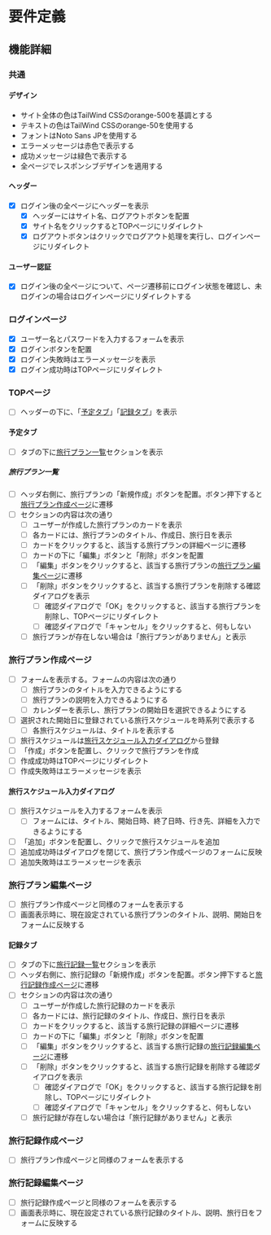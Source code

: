 # 要件定義

## 機能詳細

### 共通
#### デザイン
- サイト全体の色はTailWind CSSのorange-500を基調とする
- テキストの色はTailWind CSSのorange-50を使用する
- フォントはNoto Sans JPを使用する
- エラーメッセージは赤色で表示する
- 成功メッセージは緑色で表示する
- 全ページでレスポンシブデザインを適用する

#### ヘッダー
- [x] ログイン後の全ページにヘッダーを表示
  - [x] ヘッダーにはサイト名、ログアウトボタンを配置
  - [x] サイト名をクリックするとTOPページにリダイレクト
  - [x] ログアウトボタンはクリックでログアウト処理を実行し、ログインページにリダイレクト

#### ユーザー認証
- [x] ログイン後の全ページについて、ページ遷移前にログイン状態を確認し、未ログインの場合はログインページにリダイレクトする

### ログインページ
- [x] ユーザー名とパスワードを入力するフォームを表示
- [x] ログインボタンを配置
- [x] ログイン失敗時はエラーメッセージを表示
- [x] ログイン成功時はTOPページにリダイレクト

### TOPページ
- [ ] ヘッダーの下に、「[予定タブ](#予定タブ)」「[記録タブ](#記録タブ)」を表示

#### 予定タブ
- [ ] タブの下に[旅行プラン一覧](#旅行プラン一覧)セクションを表示

##### 旅行プラン一覧
- [ ] ヘッダ右側に、旅行プランの「新規作成」ボタンを配置。ボタン押下すると[旅行プラン作成ページ](#旅行プラン作成ページ)に遷移
- [ ] セクションの内容は次の通り
  - [ ] ユーザーが作成した旅行プランのカードを表示
  - [ ] 各カードには、旅行プランのタイトル、作成日、旅行日を表示
  - [ ] カードをクリックすると、該当する旅行プランの詳細ページに遷移
  - [ ] カードの下に「編集」ボタンと「削除」ボタンを配置
  - [ ] 「編集」ボタンをクリックすると、該当する旅行プランの[旅行プラン編集ページ](#旅行プラン編集ページ)に遷移
  - [ ] 「削除」ボタンをクリックすると、該当する旅行プランを削除する確認ダイアログを表示
    - [ ] 確認ダイアログで「OK」をクリックすると、該当する旅行プランを削除し、TOPページにリダイレクト
    - [ ] 確認ダイアログで「キャンセル」をクリックすると、何もしない
  - [ ] 旅行プランが存在しない場合は「旅行プランがありません」と表示

### 旅行プラン作成ページ
- [ ] フォームを表示する。フォームの内容は次の通り
  - [ ] 旅行プランのタイトルを入力できるようにする
  - [ ] 旅行プランの説明を入力できるようにする
  - [ ] カレンダーを表示し、旅行プランの開始日を選択できるようにする
- [ ] 選択された開始日に登録されている旅行スケジュールを時系列で表示する
  - [ ] 各旅行スケジュールは、タイトルを表示する
- [ ] 旅行スケジュールは[旅行スケジュール入力ダイアログ](#旅行スケジュール入力ダイアログ)から登録
- [ ] 「作成」ボタンを配置し、クリックで旅行プランを作成
- [ ] 作成成功時はTOPページにリダイレクト
- [ ] 作成失敗時はエラーメッセージを表示

#### 旅行スケジュール入力ダイアログ
- [ ] 旅行スケジュールを入力するフォームを表示
  - [ ] フォームには、タイトル、開始日時、終了日時、行き先、詳細を入力できるようにする
- [ ] 「追加」ボタンを配置し、クリックで旅行スケジュールを追加
- [ ] 追加成功時はダイアログを閉じて、旅行プラン作成ページのフォームに反映
- [ ] 追加失敗時はエラーメッセージを表示

### 旅行プラン編集ページ
- [ ] 旅行プラン作成ページと同様のフォームを表示する
- [ ] 画面表示時に、現在設定されている旅行プランのタイトル、説明、開始日をフォームに反映する
  
#### 記録タブ
- [ ] タブの下に[旅行記録一覧](#旅行記録一覧)セクションを表示
- [ ] ヘッダ右側に、旅行記録の「新規作成」ボタンを配置。ボタン押下すると[旅行記録作成ページ](#旅行記録作成ページ)に遷移
- [ ] セクションの内容は次の通り
  - [ ] ユーザーが作成した旅行記録のカードを表示
  - [ ] 各カードには、旅行記録のタイトル、作成日、旅行日を表示
  - [ ] カードをクリックすると、該当する旅行記録の詳細ページに遷移
  - [ ] カードの下に「編集」ボタンと「削除」ボタンを配置
  - [ ] 「編集」ボタンをクリックすると、該当する旅行記録の[旅行記録編集ページ](#旅行記録編集ページ)に遷移
  - [ ] 「削除」ボタンをクリックすると、該当する旅行記録を削除する確認ダイアログを表示
    - [ ] 確認ダイアログで「OK」をクリックすると、該当する旅行記録を削除し、TOPページにリダイレクト
    - [ ] 確認ダイアログで「キャンセル」をクリックすると、何もしない
  - [ ] 旅行記録が存在しない場合は「旅行記録がありません」と表示

### 旅行記録作成ページ
- [ ] 旅行プラン作成ページと同様のフォームを表示する

### 旅行記録編集ページ
- [ ] 旅行記録作成ページと同様のフォームを表示する
- [ ] 画面表示時に、現在設定されている旅行記録のタイトル、説明、旅行日をフォームに反映する